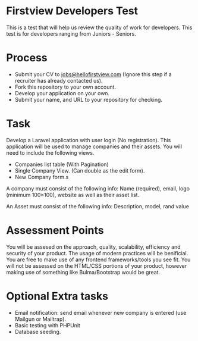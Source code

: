 # Firstview Developers Test
This is a test that will help us review the quality of work for developers. This test is for developers ranging from Juniors - Seniors.

# Process
- Submit your CV to jobs@hellofirstview.com (Ignore this step if a recruiter has already contacted us).
- Fork this repository to your own account.
- Develop your application on your own.
- Submit your name, and URL to your repository for checking.

# Task
Develop a Laravel application with user login (No registration). This application will be used to manage companies and their assets. You will need to include the following views.
- Companies list table (With Pagination)
- Single Company View. (Can double as the edit form).
- New Company form.s

A company must consist of the following info:
  Name (required), email, logo (minimum 100×100), website as well as their asset list.
  
An Asset must consist of the following info:
  Description, model, rand value
  
# Assessment Points
You will be assesed on the approach, quality, scalability, efficiency and security of your product. The usage of modern practices will be benificial. You are free to make use of any frontend frameworks/tools you see fit. You will not be assessed on the HTML/CSS portions of your product, however making use of something like Bulma/Bootstrap would be great.

# Optional Extra tasks
- Email notification: send email whenever new company is entered (use Mailgun or Mailtrap).
- Basic testing with PHPUnit
- Database seeding.

